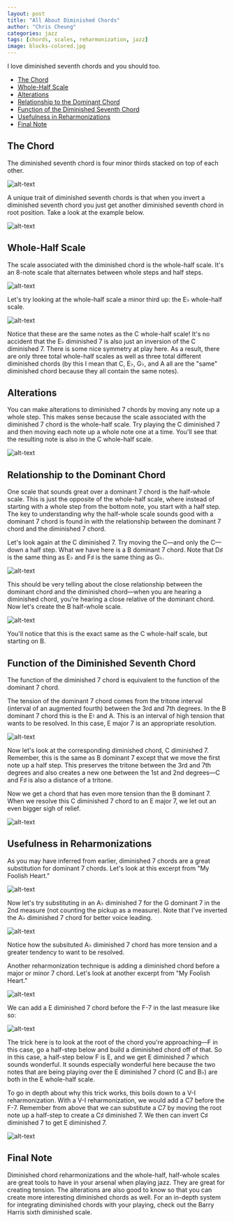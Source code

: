```yaml
---
layout: post
title: "All About Diminished Chords"
author: "Chris Cheung"
categories: jazz
tags: [chords, scales, reharmonization, jazz]
image: blocks-colored.jpg
---
```


I love diminished seventh chords and you should too.

- [The Chord](#the-chord)
- [Whole-Half Scale](#whole-half-scale)
- [Alterations](#alterations)
- [Relationship to the Dominant Chord](#relationship-to-the-dominant-chord)
- [Function of the Diminished Seventh Chord](#function-of-the-diminished-seventh-chord)
- [Usefulness in Reharmonizations](#usefulness-in-reharmonizations)
- [Final Note](#final-note)

## The Chord

The diminished seventh chord is four minor thirds stacked on top of each other.

![alt-text]({{site.github.url}}/assets/posts/all-about-diminished-chords/c-dim.png "C Diminished 7")

A unique trait of diminished seventh chords is that when you invert a diminished seventh chord you just get another diminished seventh chord in root position. Take a look at the example below.

![alt-text]({{site.github.url}}/assets/posts/all-about-diminished-chords/dim-inversions.png "Diminished 7 Inversions")

## Whole-Half Scale

The scale associated with the diminished chord is the whole-half scale. It's an 8-note scale that alternates between whole steps and half steps.

![alt-text]({{site.github.url}}/assets/posts/all-about-diminished-chords/c-whole-half-scale.png "C Whole-Half Scale")

Let's try looking at the whole-half scale a minor third up: the E&#9837; whole-half scale.

![alt-text]({{site.github.url}}/assets/posts/all-about-diminished-chords/e-flat-whole-half-scale.png "E-flat Whole-Half Scale")

Notice that these are the same notes as the C whole-half scale! It's no accident that the E&#9837; diminished 7 is also just an inversion of the C diminished 7. There is some nice symmetry at play here. As a result, there are only three total whole-half scales as well as three total different diminished chords (by this I mean that C, E&#9837;, G&#9837;, and A all are the "same" diminished chord because they all contain the same notes).

## Alterations

You can make alterations to diminished 7 chords by moving any note up a whole step. This makes sense because the scale associated with the diminished 7 chord is the whole-half scale. Try playing the C diminished 7 and then moving each note up a whole note one at a time. You'll see that the resulting note is also in the C whole-half scale.

![alt-text]({{site.github.url}}/assets/posts/all-about-diminished-chords/c-dim-alt.png "C Diminished 7 Altered")

## Relationship to the Dominant Chord

One scale that sounds great over a dominant 7 chord is the half-whole scale. This is just the opposite of the whole-half scale, where instead of starting with a whole step from the bottom note, you start with a half step. The key to understanding why the half-whole scale sounds good with a dominant 7 chord is found in with the relationship between the dominant 7 chord and the diminished 7 chord.

Let's look again at the C diminished 7. Try moving the C&mdash;and only the C&mdash;down a half step. What we have here is a B dominant 7 chord. Note that D&#9839; is the same thing as E&#9837; and F&#9839; is the same thing as G&#9837;. 

![alt-text]({{site.github.url}}/assets/posts/all-about-diminished-chords/b-dom-7.png "B Dominant 7 Chord")

This should be very telling about the close relationship between the dominant chord and the diminished chord&mdash;when you are hearing a diminished chord, you're hearing a close relative of the dominant chord. Now let's create the B half-whole scale.

![alt-text]({{site.github.url}}/assets/posts/all-about-diminished-chords/b-half-whole-scale.png "B Half-Whole Scale")

You'll notice that this is the exact same as the C whole-half scale, but starting on B.

## Function of the Diminished Seventh Chord

The function of the diminished 7 chord is equivalent to the function of the dominant 7 chord.

The tension of the dominant 7 chord comes from the tritone interval (interval of an augmented fourth) between the 3rd and 7th degrees. In the B dominant 7 chord this is the E&#9838; and A. This is an interval of high tension that wants to be resolved. In this case, E major 7 is an appropriate resolution.

![alt-text]({{site.github.url}}/assets/posts/all-about-diminished-chords/b-to-e.png "B Dominant 7 to E Major 7")

Now let's look at the corresponding diminished chord, C diminished 7. Remember, this is the same as B dominant 7 except that we move the first note up a half step. This preserves the tritone between the 3rd and 7th degrees and also creates a new one between the 1st and 2nd degrees&mdash;C and F&#9839; is also a distance of a tritone.

Now we get a chord that has even more tension than the B dominant 7. When we resolve this C diminished 7 chord to an E major 7, we let out an even bigger sigh of relief.

![alt-text]({{site.github.url}}/assets/posts/all-about-diminished-chords/c-to-e.png "C Diminished 7 to E Major 7")

## Usefulness in Reharmonizations

As you may have inferred from earlier, diminished 7 chords are a great substitution for dominant 7 chords. Let's look at this excerpt from "My Foolish Heart."

![alt-text]({{site.github.url}}/assets/posts/all-about-diminished-chords/my-foolish-heart.png "My Foolish Heart Excerpt")

Now let's try substituting in an A&#9837; diminished 7 for the G dominant 7 in the 2nd measure (not counting the pickup as a measure). Note that I've inverted the A&#9837; diminished 7 chord for better voice leading.

![alt-text]({{site.github.url}}/assets/posts/all-about-diminished-chords/my-foolish-heart-sub.png "My Foolish Heart Substitution")

Notice how the subsituted A&#9837; diminished 7 chord has more tension and a greater tendency to want to be resolved.

Another reharmonization technique is adding a diminished chord before a major or minor 7 chord. Let's look at another excerpt from "My Foolish Heart."

![alt-text]({{site.github.url}}/assets/posts/all-about-diminished-chords/my-foolish-heart-2.png "My Foolish Heart Excerpt")

We can add a E diminished 7 chord before the F-7 in the last measure like so:

![alt-text]({{site.github.url}}/assets/posts/all-about-diminished-chords/my-foolish-heart-reharm.png "My Foolish Heart Reharmonization")

The trick here is to look at the root of the chord you're approaching&mdash;F in this case, go a half-step below and build a diminished chord off of that. So in this case, a half-step below F is E, and we get E diminished 7 which sounds wonderful. It sounds especially wonderful here because the two notes that are being playing over the E diminished 7 chord (C and B&#9837;) are both in the E whole-half scale.

To go in depth about why this trick works, this boils down to a V-I reharmonization. With a V-I reharmonization, we would add a C7 before the F-7. Remember from above that we can substitute a C7 by moving the root note up a half-step to create a C&#9839; diminished 7. We then can invert C&#9839; diminished 7 to get E diminished 7.

![alt-text]({{site.github.url}}/assets/posts/all-about-diminished-chords/dim-reharm.png "Diminished 7 Reharmonization")

## Final Note

Diminished chord reharmonizations and the whole-half, half-whole scales are great tools to have in your arsenal when playing jazz. They are great for creating tension. The alterations are also good to know so that you can create more interesting diminished chords as well. For an in-depth system for integrating diminished chords with your playing, check out the Barry Harris sixth diminished scale.